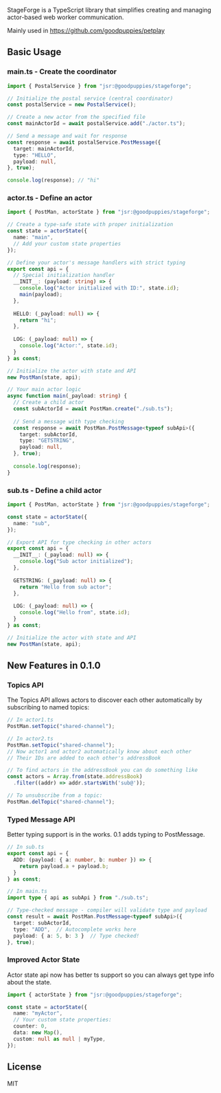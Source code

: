 StageForge is a TypeScript library that simplifies creating and managing actor-based web worker communication.

Mainly used in https://github.com/goodpuppies/petplay

## Basic Usage

### main.ts - Create the coordinator
```ts
import { PostalService } from "jsr:@goodpuppies/stageforge";

// Initialize the postal service (central coordinator)
const postalService = new PostalService();

// Create a new actor from the specified file
const mainActorId = await postalService.add("./actor.ts");

// Send a message and wait for response
const response = await postalService.PostMessage({
  target: mainActorId,
  type: "HELLO",
  payload: null,
}, true);

console.log(response); // "hi"
```

### actor.ts - Define an actor
```ts
import { PostMan, actorState } from "jsr:@goodpuppies/stageforge";

// Create a type-safe state with proper initialization
const state = actorState({
  name: "main",
  // Add your custom state properties
});

// Define your actor's message handlers with strict typing
export const api = {
  // Special initialization handler
  __INIT__: (payload: string) => {
    console.log("Actor initialized with ID:", state.id);
    main(payload);
  },
  
  HELLO: (_payload: null) => {
    return "hi";
  },
  
  LOG: (_payload: null) => {
    console.log("Actor:", state.id);
  }
} as const;

// Initialize the actor with state and API
new PostMan(state, api);

// Your main actor logic
async function main(_payload: string) {
  // Create a child actor
  const subActorId = await PostMan.create("./sub.ts");
  
  // Send a message with type checking
  const response = await PostMan.PostMessage<typeof subApi>({
    target: subActorId,
    type: "GETSTRING", 
    payload: null,
  }, true);
  
  console.log(response);
}
```

### sub.ts - Define a child actor
```ts
import { PostMan, actorState } from "jsr:@goodpuppies/stageforge";

const state = actorState({
  name: "sub",
});

// Export API for type checking in other actors
export const api = {
  __INIT__: (_payload: null) => {
    console.log("Sub actor initialized");
  },
  
  GETSTRING: (_payload: null) => {
    return "Hello from sub actor";
  },
  
  LOG: (_payload: null) => {
    console.log("Hello from", state.id);
  }
} as const;

// Initialize the actor with state and API
new PostMan(state, api);
```

## New Features in 0.1.0

### Topics API

The Topics API allows actors to discover each other automatically by subscribing to named topics:

```ts
// In actor1.ts
PostMan.setTopic("shared-channel");

// In actor2.ts
PostMan.setTopic("shared-channel");
// Now actor1 and actor2 automatically know about each other
// Their IDs are added to each other's addressBook

// To find actors in the addressBook you can do something like
const actors = Array.from(state.addressBook)
  .filter((addr) => addr.startsWith('sub@'));

// To unsubscribe from a topic:
PostMan.delTopic("shared-channel");
```

### Typed Message API

Better typing support is in the works. 0.1 adds typing to PostMessage.

```ts
// In sub.ts
export const api = {
  ADD: (payload: { a: number, b: number }) => {
    return payload.a + payload.b;
  }
} as const;

// In main.ts
import type { api as subApi } from "./sub.ts";

// Type-checked message - compiler will validate type and payload
const result = await PostMan.PostMessage<typeof subApi>({
  target: subActorId,
  type: "ADD",  // Autocomplete works here
  payload: { a: 5, b: 3 }  // Type checked!
}, true);
```

### Improved Actor State

Actor state api now has better ts support so you can always get type info about the state.

```ts
import { actorState } from "jsr:@goodpuppies/stageforge";

const state = actorState({
  name: "myActor",
  // Your custom state properties:
  counter: 0,
  data: new Map(),
  custom: null as null | myType,
});
```

## License

MIT
